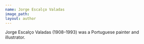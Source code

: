 ```yaml
---
name: Jorge Escalço Valadas
image_path:
layout: author
---
```

Jorge Escalço Valadas (1908–1993) was a Portuguese painter and illustrator.
